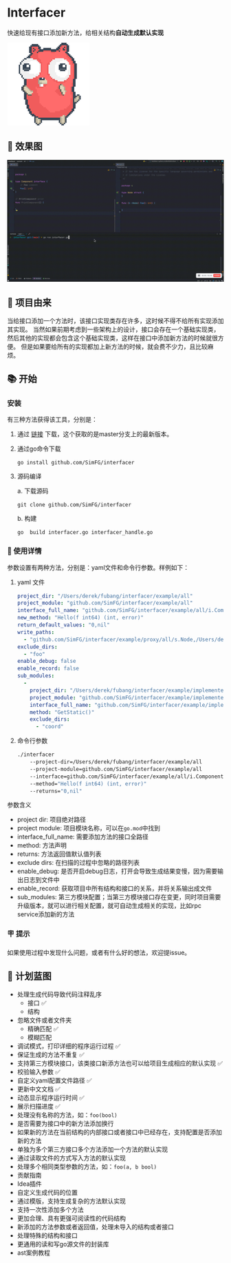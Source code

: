 # Interfacer

快速给现有接口添加新方法，给相关结构**自动生成默认实现**

![effect](../../pic/golang.gif)

## 🎉 效果图

![effect](../../pic/effect.gif)

## 🐣 项目由来

当给接口添加一个方法时，该接口实现类存在许多，这时候不得不给所有实现添加其实现。
当然如果前期考虑到一些架构上的设计，接口会存在一个基础实现类，然后其他的实现都会包含这个基础实现类，这样在接口中添加新方法的时候就很方便。
但是如果要给所有的实现都加上新方法的时候，就会费不少力，且比较麻烦。

## 📚 开始

### 安装

有三种方法获得该工具，分别是：
1. 通过 [链接](https://github.com/SimFG/interfacer/blob/main/interfacer?raw=true) 下载，这个获取的是master分支上的最新版本。

2. 通过go命令下载

    ```shell
    go install github.com/SimFG/interfacer
    ```
3. 源码编译

    a. 下载源码
    ```shell
    git clone github.com/SimFG/interfacer
    ```
   b. 构建
   ```
   go  build interfacer.go interfacer_handle.go
   ```

### 🔬 使用详情

参数设置有两种方法，分别是：yaml文件和命令行参数。样例如下：
1. yaml 文件
    ```yaml
    project_dir: "/Users/derek/fubang/interfacer/example/all"
    project_module: "github.com/SimFG/interfacer/example/all"
    interface_full_name: "github.com/SimFG/interfacer/example/all/i.Component"
    new_method: "Hello(f int64) (int, error)"
    return_default_values: "0,nil"
    write_paths:
      - "github.com/SimFG/interfacer/example/proxy/all/s.Node,/Users/derek/xxx/interfacer/example/all/s/st.go"
    exclude_dirs:
      - "foo"
    enable_debug: false
    enable_record: false
    sub_modules:
      -
        project_dir: "/Users/derek/fubang/interfacer/example/implemente"
        project_module: "github.com/SimFG/interfacer/example/implemente"
        interface_full_name: "github.com/SimFG/interfacer/example/implemente/typee.Node"
        method: "GetStatic()"
        exclude_dirs:
          - "coord"
    ```
2. 命令行参数

    ```bash
    ./interfacer
        --project-dir=/Users/derek/fubang/interfacer/example/all
        --project-module=github.com/SimFG/interfacer/example/all 
        --interface=github.com/SimFG/interfacer/example/all/i.Component 
        --method="Hello(f int64) (int, error)" 
        --returns="0,nil"
    ```
   
参数含义
- project dir: 项目绝对路径
- project module: 项目模块名称，可以在`go.mod`中找到
- interface_full_name: 需要添加方法的接口全路径
- method: 方法声明
- returns: 方法返回值默认值列表
- exclude dirs: 在扫描的过程中忽略的路径列表
- enable_debug: 是否开启debug日志，打开会导致生成结果变慢，因为需要输出日志到文件中
- enable_record: 获取项目中所有结构和接口的关系，并将关系输出成文件
- sub_modules: 第三方模块配置；当第三方模块接口存在变更，同时项目需要升级版本，就可以进行相关配置，就可自动生成相关的实现，比如rpc service添加新的方法

### 🪧 提示

如果使用过程中发现什么问题，或者有什么好的想法，欢迎提issue。

## 🧭 计划蓝图
- 处理生成代码导致代码注释乱序
  - 接口 ✅
  - 结构
- 忽略文件或者文件夹
  - 精确匹配 ✅
  - 模糊匹配
- 调试模式，打印详细的程序运行过程 ✅
- 保证生成的方法不重复 ✅
- 支持第三方模块接口，该类接口新添方法也可以给项目生成相应的默认实现 ✅
- 校验输入参数 ✅
- 自定义yaml配置文件路径 ✅
- 更新中文文档 ✅
- 动态显示程序运行时间 ✅
- 展示扫描进度 ✅
- 处理没有名称的方法，如：`foo(bool)`
- 是否需要为接口中的新方法添加换行
- 如果新的方法在当前结构的内部接口或者接口中已经存在，支持配置是否添加新的方法
- 单独为多个第三方接口多个方法添加一个方法的默认实现
- 通过读取文件的方式写入方法的默认实现
- 处理多个相同类型参数的方法，如：`foo(a, b bool)`
- 贡献指南
- Idea插件
- 自定义生成代码的位置
- 通过模版，支持生成复杂的方法默认实现
- 支持一次性添加多个方法
- 更加合理、具有更强可阅读性的代码结构
- 新添加的方法参数或者返回值，处理未导入的结构或者接口
- 处理特殊的结构和接口
- 更通用的读和写go源文件的封装库
- ast案例教程